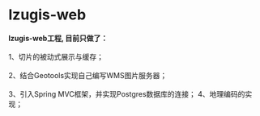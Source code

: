 # lzugis-web
<b>lzugis-web工程, 目前只做了：</b><br/><br/>
1、切片的被动式展示与缓存；<br/><br/>
2、结合Geotools实现自己编写WMS图片服务器；<br/><br/>
3、引入Spring MVC框架，并实现Postgres数据库的连接；
4、地理编码的实现；
